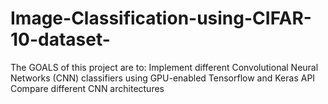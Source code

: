 # Image-Classification-using-CIFAR-10-dataset-
The GOALS of this project are to:  Implement different Convolutional Neural Networks (CNN) classifiers using GPU-enabled Tensorflow and Keras API Compare different CNN architectures
